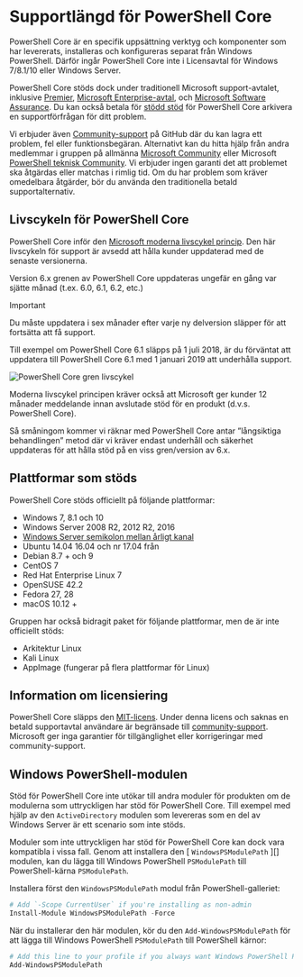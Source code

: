 # <a name="powershell-core-support-lifecycle"></a>Supportlängd för PowerShell Core

PowerShell Core är en specifik uppsättning verktyg och komponenter som har levererats, installeras och konfigureras separat från Windows PowerShell.
Därför ingår PowerShell Core inte i Licensavtal för Windows 7/8.1/10 eller Windows Server.

PowerShell Core stöds dock under traditionell Microsoft support-avtalet, inklusive [Premier][], [Microsoft Enterprise-avtal][enterprise-agreement], och [Microsoft Software Assurance][assurance].
Du kan också betala för [stödd stöd][] för PowerShell Core arkivera en supportförfrågan för ditt problem.

Vi erbjuder även [Community-support][] på GitHub där du kan lagra ett problem, fel eller funktionsbegäran.
Alternativt kan du hitta hjälp från andra medlemmar i gruppen på allmänna [Microsoft Community][] eller Microsoft [PowerShell teknisk Community][].
Vi erbjuder ingen garanti det att problemet ska åtgärdas eller matchas i rimlig tid.
Om du har problem som kräver omedelbara åtgärder, bör du använda den traditionella betald supportalternativ.

## <a name="lifecycle-of-powershell-core"></a>Livscykeln för PowerShell Core

PowerShell Core inför den [Microsoft moderna livscykel princip][modern].
Den här livscykeln för support är avsedd att hålla kunder uppdaterad med de senaste versionerna.

Version 6.x grenen av PowerShell Core uppdateras ungefär en gång var sjätte månad (t.ex. 6.0, 6.1, 6.2, etc.)

> [!IMPORTANT]
> Du måste uppdatera i sex månader efter varje ny delversion släpper för att fortsätta att få support.

Till exempel om PowerShell Core 6.1 släpps på 1 juli 2018, är du förväntat att uppdatera till PowerShell Core 6.1 med 1 januari 2019 att underhålla support.

![PowerShell Core gren livscykel][lifecycle-chart]

Moderna livscykel principen kräver också att Microsoft ger kunder 12 månader meddelande innan avslutade stöd för en produkt (d.v.s. PowerShell Core).

Så småningom kommer vi räknar med PowerShell Core antar ”långsiktiga behandlingen” metod där vi kräver endast underhåll och säkerhet uppdateras för att hålla stöd på en viss gren/version av 6.x.

## <a name="supported-platforms"></a>Plattformar som stöds

PowerShell Core stöds officiellt på följande plattformar:

* Windows 7, 8.1 och 10
* Windows Server 2008 R2, 2012 R2, 2016
* [Windows Server semikolon mellan årligt kanal][semi-annual]
* Ubuntu 14.04 16.04 och nr 17.04 från
* Debian 8.7 + och 9
* CentOS 7
* Red Hat Enterprise Linux 7
* OpenSUSE 42.2
* Fedora 27, 28
* macOS 10.12 +

Gruppen har också bidragit paket för följande plattformar, men de är inte officiellt stöds:

* Arkitektur Linux
* Kali Linux
* AppImage (fungerar på flera plattformar för Linux)

## <a name="notes-on-licensing"></a>Information om licensiering

PowerShell Core släpps den [MIT-licens][].
Under denna licens och saknas en betald supportavtal användare är begränsade till [community-support][].
Microsoft ger inga garantier för tillgänglighet eller korrigeringar med community-support.

## <a name="windows-powershell-module"></a>Windows PowerShell-modulen

Stöd för PowerShell Core inte utökar till andra moduler för produkten om de modulerna som uttryckligen har stöd för PowerShell Core.
Till exempel med hjälp av den `ActiveDirectory` modulen som levereras som en del av Windows Server är ett scenario som inte stöds.

Moduler som inte uttryckligen har stöd för PowerShell Core kan dock vara kompatibla i vissa fall.
Genom att installera den [ `WindowsPSModulePath` ][] modulen, kan du lägga till Windows PowerShell `PSModulePath` till PowerShell-kärna `PSModulePath`.

Installera först den `WindowsPSModulePath` modul från PowerShell-galleriet:

```powershell
# Add `-Scope CurrentUser` if you're installing as non-admin
Install-Module WindowsPSModulePath -Force
```

När du installerar den här modulen, kör du den `Add-WindowsPSModulePath` för att lägga till Windows PowerShell `PSModulePath` till PowerShell kärnor:

```powershell
# Add this line to your profile if you always want Windows PowerShell PSModulePath
Add-WindowsPSModulePath
```

[Premier]: https://www.microsoft.com/en-us/microsoftservices/support.aspx
[enterprise-agreement]: https://www.microsoft.com/en-us/licensing/licensing-programs/enterprise.aspx
[assurance]: https://www.microsoft.com/en-us/licensing/licensing-programs/software-assurance-default.aspx
[Community-support]: https://github.com/powershell/powershell/issues
[Microsoft Community]: https://answers.microsoft.com/
[PowerShell teknisk Community]: https://techcommunity.microsoft.com/t5/PowerShell/ct-p/WindowsPowerShell
[stödd stöd]: https://support.microsoft.com/assistedsupportproducts
[modern]: https://support.microsoft.com/help/30881/modern-lifecycle-policy
[lifecycle-chart]: ./images/modern-lifecycle.png
[semi-annual]: https://docs.microsoft.com/windows-server/get-started/semi-annual-channel-overview
[MIT-licens]: https://github.com/PowerShell/PowerShell/blob/master/LICENSE.txt
['WindowsPSModulePath']: https://www.powershellgallery.com/packages/WindowsPSModulePath/
